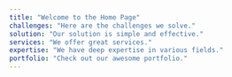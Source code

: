 ```yaml
---
title: "Welcome to the Home Page"
challenges: "Here are the challenges we solve."
solution: "Our solution is simple and effective."
services: "We offer great services."
expertise: "We have deep expertise in various fields."
portfolio: "Check out our awesome portfolio."
---
```

